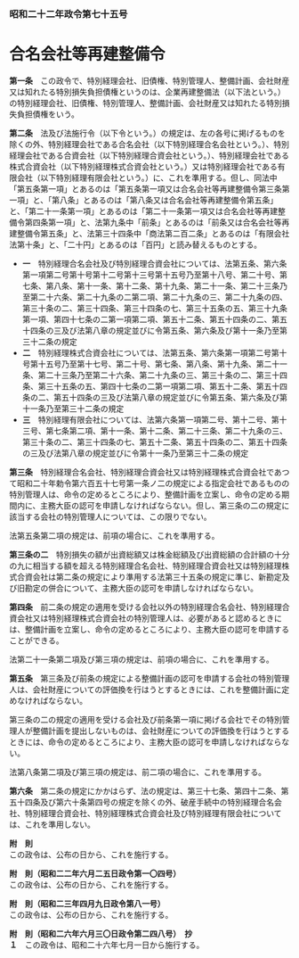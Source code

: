 ### 昭和二十二年政令第七十五号  
# 合名会社等再建整備令  
  
**第一条**　この政令で、特別経理会社、旧債権、特別管理人、整備計画、会社財産又は知れたる特別損失負担債権というのは、企業再建整備法（以下法という。）の特別経理会社、旧債権、特別管理人、整備計画、会社財産又は知れたる特別損失負担債権をいう。  
  
**第二条**　法及び法施行令（以下令という。）の規定は、左の各号に掲げるものを除くの外、特別経理会社である合名会社（以下特別経理合名会社という。）、特別経理会社である合資会社（以下特別経理合資会社という。）、特別経理会社である株式合資会社（以下特別経理株式合資会社という。）又は特別経理会社である有限会社（以下特別経理有限会社という。）に、これを準用する。但し、同法中「第五条第一項」とあるのは「第五条第一項又は合名会社等再建整備令第三条第一項」と、「第八条」とあるのは「第八条又は合名会社等再建整備令第五条」と、「第二十一条第一項」とあるのは「第二十一条第一項又は合名会社等再建整備令第四条第一項」と、法第九条中「前条」とあるのは「前条又は合名会社等再建整備令第五条」と、法第三十四条中「商法第二百二条」とあるのは「有限会社法第十条」と、「二十円」とあるのは「百円」と読み替えるものとする。  
* **一**　特別経理合名会社及び特別経理合資会社については、法第五条、第六条第一項第二号第十号第十二号第十三号第十五号乃至第十八号、第二十号、第七条、第八条、第十一条、第十二条、第十九条、第二十一条、第二十三条乃至第二十六条、第二十九条の二第二項、第二十九条の三、第二十九条の四、第三十条の二、第三十四条、第三十四条の七、第三十五条の五、第三十九条第一項、第四十七条の二第一項第二項、第五十二条、第五十四条の二、第五十四条の三及び法第八章の規定並びに令第五条、第六条及び第十一条乃至第三十二条の規定  
* **二**　特別経理株式合資会社については、法第五条、第六条第一項第二号第十号第十五号乃至第十七号、第二十号、第七条、第八条、第十九条、第二十一条、第二十三条乃至第二十六条、第二十九条の三、第三十条の二、第三十四条、第三十五条の五、第四十七条の二第一項第二項、第五十二条、第五十四条の二、第五十四条の三及び法第八章の規定並びに令第五条、第六条及び第十一条乃至第三十二条の規定  
* **三**　特別経理有限会社については、法第六条第一項第二号、第十二号、第十三号、第七条第二項、第十一条、第十二条、第二十三条、第二十九条の三、第三十条の二、第三十四条の七、第五十二条、第五十四条の二、第五十四条の三及び法第八章の規定並びに令第十一条乃至第三十二条の規定  
  
**第三条**　特別経理合名会社、特別経理合資会社又は特別経理株式合資会社であつて昭和二十年勅令第六百五十七号第一条ノ二の規定による指定会社であるものの特別管理人は、命令の定めるところにより、整備計画を立案し、命令の定める期間内に、主務大臣の認可を申請しなければならない。但し、第三条の二の規定に該当する会社の特別管理人については、この限りでない。  
  
法第五条第二項の規定は、前項の場合に、これを準用する。  
  
**第三条の二**　特別損失の額が出資総額又は株金総額及び出資総額の合計額の十分の九に相当する額を超える特別経理合名会社、特別経理合資会社又は特別経理株式合資会社は第二条の規定により準用する法第三十五条の規定に準じ、新勘定及び旧勘定の併合について、主務大臣の認可を申請しなければならない。  
  
**第四条**　前二条の規定の適用を受ける会社以外の特別経理合名会社、特別経理合資会社又は特別経理株式合資会社の特別管理人は、必要があると認めるときには、整備計画を立案し、命令の定めるところにより、主務大臣の認可を申請することができる。  
  
法第二十一条第二項及び第三項の規定は、前項の場合に、これを準用する。  
  
**第五条**　第三条及び前条の規定による整備計画の認可を申請する会社の特別管理人は、会社財産についての評価換を行はうとするときには、これを整備計画に定めなければならない。  
  
第三条の二の規定の適用を受ける会社及び前条第一項に掲げる会社でその特別管理人が整備計画を提出しないものは、会社財産についての評価換を行はうとするときには、命令の定めるところにより、主務大臣の認可を申請しなければならない。  
  
法第八条第二項及び第三項の規定は、前二項の場合に、これを準用する。  
  
**第六条**　第二条の規定にかかはらず、法の規定は、第三十七条、第四十二条、第五十四条及び第六十条第四号の規定を除くの外、破産手続中の特別経理合名会社、特別経理合資会社、特別経理株式合資会社及び特別経理有限会社については、これを準用しない。  
  
**附　則**  
この政令は、公布の日から、これを施行する。  
  
**附　則（昭和二二年六月二五日政令第一〇四号）**  
この政令は、公布の日から、これを施行する。  
  
**附　則（昭和二三年四月九日政令第八一号）**  
この政令は、公布の日から、これを施行する。  
  
**附　則（昭和二六年六月三〇日政令第二四八号）　抄**  
**１**　この政令は、昭和二十六年七月一日から施行する。  
  
